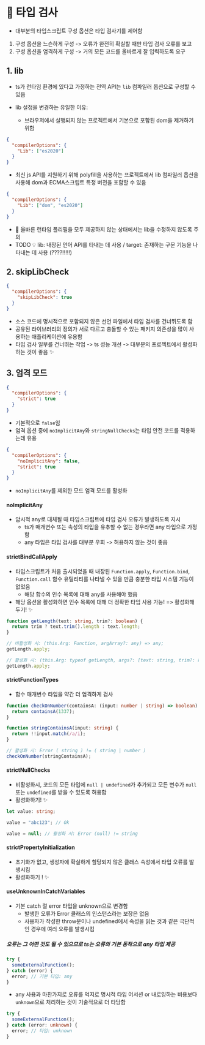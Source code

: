 # 🎁 타입 검사

- 대부분의 타입스크립트 구성 옵션은 타입 검사기를 제어함

1. 구성 옵션을 느슨하게 구성 -> 오류가 완전히 확실할 때만 타입 검사 오류를 보고
2. 구성 옵션을 엄격하게 구성 -> 거의 모든 코드를 올바르게 잘 입력하도록 요구

## 1. lib

- ts가 런타임 환경에 있다고 가정하는 전역 API는 `lib` 컴파일러 옵션으로 구성할 수 있음

- lib 설정을 변경하는 유일한 이유:
  - 브라우저에서 실행되지 않는 프로젝트에서 기본으로 포함된 dom을 제거하기 위함

```json
{
  "compilerOptions": {
    "Lib": ["es2020"]
  }
}
```

- 최신 js API를 지원하기 위해 polyfill을 사용하는 프로젝트에서 lib 컴파일러 옵션을 사용해 dom과 ECMA스크립트 특정 버전을 포함할 수 있음

```json
{
  "compilerOptions": {
    "Lib": ["dom", "es2020"]
  }
}
```

- 🚨 올바른 런타임 폴리필을 모두 제공하지 않는 상태에서는 lib을 수정하지 않도록 주의
- TODO 💡 lib: 내장된 언어 API를 타내는 데 사용 / target: 존재하는 구문 기능을 나타내는 데 사용 (????!!!!!)

## 2. skipLibCheck

```json
{
  "compilerOptions": {
    "skipLibCheck": true
  }
}
```

- 소스 코드에 명시적으로 포함되지 않은 선언 파일에서 타입 검사를 건너뛰도록 함
- 공유된 라이브러리의 정의가 서로 다르고 충돌할 수 있는 패키지 의존성을 많이 사용하는 애플리케이션에 유용함
- 타입 검사 일부를 건너뛰는 작업 -> ts 성능 개선 -> 대부분의 프로젝트에서 활성화하는 것이 좋음 ✨

## 3. 엄격 모드

```json
{
  "compilerOptions": {
    "strict": true
  }
}
```

- 기본적으로 `false`임
- 엄격 옵션 중에 `noImplicitAny`와 `stringNullChecks`는 타입 안전 코드를 적용하는데 유용

```json
{
  "compilerOptions": {
    "noImplicitAny": false,
    "strict": true
  }
}
```

- `noImplicitAny`를 제외한 모드 엄격 모드를 활성화

#### noImplicitAny

- 암시적 any로 대체될 때 타입스크립트에 타입 검사 오류가 발생하도록 지시
  - ts가 매개변수 또는 속성의 타입을 유추할 수 없는 경우라면 any 타입으로 가정함
  - any 타입은 타입 검사를 대부분 우회 -> 허용하지 않는 것이 좋음

#### strictBindCallApply

- 타입스크립트가 처음 출시되었을 때 내장된 `Function.apply`, `Function.bind`, `Function.call` 함수 유틸리티를 나타낼 수 있을 만큼 충분한 타입 시스템 기능이 없었음
  - 해당 함수의 인수 목록에 대해 any를 사용해야 했음
- 해당 옵션을 활성화하면 인수 목록에 대해 더 정확한 타입 사용 가능! => 활성화해두기! ✨

```ts
function getLength(text: string, trim?: boolean) {
  return trim ? text.trim().length : text.length;
}

// 비활성화 시: (this.Arg: Function, argArray?: any) => any;
getLength.apply;

// 활성화 시: (this.Arg: typeof getLength, args?: [text: string, trim?: boolean]) => number;
getLength.apply;
```

#### strictFunctionTypes

- 함수 매개변수 타입을 약간 더 엄격하게 검사

```ts
function checkOnNumber(containsA: (input: number | string) => boolean) {
  return containsA(1337);
}

function stringContainsA(input: string) {
  return !!input.match(/a/i);
}

// 활성화 시: Error ( string ) != ( string | number )
checkOnNumber(stringContainsA);
```

#### strictNullChecks

- 비활성화시, 코드의 모든 타입에 `null | undefined`가 추가되고 모든 변수가 `null` 또는 `undefined`를 받을 수 있도록 허용함
- 활성화하기! ✨

```ts
let value: string;

value = "abc123"; // Ok

value = null; // 활성화 시: Error (null) != string
```

#### strictPropertyInitialization

- 초기화가 없고, 생성자에 확실하게 할당되지 않은 클래스 속성에서 타입 오류를 발생시킴
- 활성화하기 ! ✨

#### useUnknownInCatchVariables

- 기본 catch 절 error 타입을 unknown으로 변경함
  - 발생한 오류가 Error 클래스의 인스턴스라는 보장은 없음
  - 사용자가 작성한 throw문이나 undefined에서 속성을 읽는 것과 같은 극단적인 경우에 여러 오류를 발생시킴

##### 오류는 그 어떤 것도 될 수 있으므로 ts는 오류의 기본 동작으로 any 타입 제공

```ts
try {
  someExternalFunction();
} catch (error) {
  error; // 기본 타입: any
}
```

- any 사용과 마찬가지로 오류를 억지로 명시적 타입 어서션 or 내로잉하는 비용보다 `unknown`으로 처리하는 것이 기술적으로 더 타당함

```ts
try {
  someExternalFunction();
} catch (error: unknown) {
  error; // 타입: unknown
}
```
